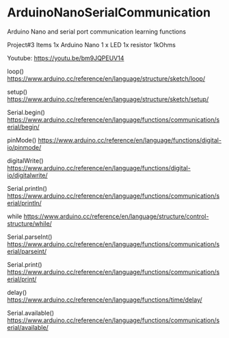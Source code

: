 # ArduinoNanoSerialCommunication
Arduino Nano and serial port communication learning functions

Project#3
Items
1x Arduino Nano
1 x LED
1x resistor 1kOhms

Youtube: https://youtu.be/bm9JQPEUV14

loop()
https://www.arduino.cc/reference/en/language/structure/sketch/loop/

setup()
https://www.arduino.cc/reference/en/language/structure/sketch/setup/

Serial.begin()
https://www.arduino.cc/reference/en/language/functions/communication/serial/begin/

pinMode()
https://www.arduino.cc/reference/en/language/functions/digital-io/pinmode/

digitalWrite()
https://www.arduino.cc/reference/en/language/functions/digital-io/digitalwrite/

Serial.println()
https://www.arduino.cc/reference/en/language/functions/communication/serial/println/

while
https://www.arduino.cc/reference/en/language/structure/control-structure/while/

Serial.parseInt()
https://www.arduino.cc/reference/en/language/functions/communication/serial/parseint/

Serial.print()
https://www.arduino.cc/reference/en/language/functions/communication/serial/print/

delay()
https://www.arduino.cc/reference/en/language/functions/time/delay/

Serial.available()
https://www.arduino.cc/reference/en/language/functions/communication/serial/available/
